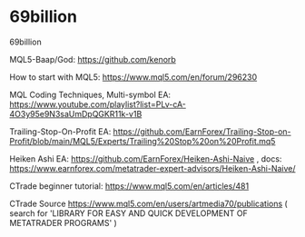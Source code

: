 # 69billion
69billion


MQL5-Baap/God: https://github.com/kenorb 

How to start with MQL5: https://www.mql5.com/en/forum/296230

MQL Coding Techniques, Multi-symbol EA: https://www.youtube.com/playlist?list=PLv-cA-4O3y95e9N3saUmDpQGKR11k-v1B

Trailing-Stop-On-Profit EA: https://github.com/EarnForex/Trailing-Stop-on-Profit/blob/main/MQL5/Experts/Trailing%20Stop%20on%20Profit.mq5

Heiken Ashi EA: https://github.com/EarnForex/Heiken-Ashi-Naive , docs: https://www.earnforex.com/metatrader-expert-advisors/Heiken-Ashi-Naive/

CTrade beginner tutorial: https://www.mql5.com/en/articles/481

CTrade Source https://www.mql5.com/en/users/artmedia70/publications   ( search for 'LIBRARY FOR EASY AND QUICK DEVELOPMENT OF METATRADER PROGRAMS' )
